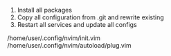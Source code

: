 1. Install all packages
2. Copy all configuration from .git and rewrite existing 
3. Restart all services and update all configs

/home/user/.config/nvim/init.vim
/home/user/.config/nvim/autoload/plug.vim